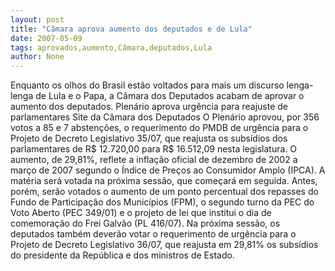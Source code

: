 ```yaml
---
layout: post
title: "Câmara aprova aumento dos deputados e de Lula"
date: 2007-05-09
tags: aprovados,aumento,Câmara,deputados,Lula
author: None
---
```

Enquanto os olhos do Brasil est&atilde;o voltados para mais um discurso lenga-lenga de Lula e o Papa, a C&acirc;mara dos Deputados acabam de aprovar o aumento dos deputados.
Plen&aacute;rio aprova urg&ecirc;ncia para reajuste de parlamentares
Site da C&acirc;mara dos Deputados
O Plen&aacute;rio aprovou, por 356 votos a 85 e 7 absten&ccedil;&otilde;es, o requerimento do PMDB de urg&ecirc;ncia para o Projeto de Decreto Legislativo 35/07, que reajusta os subs&iacute;dios dos parlamentares de R$ 12.720,00 para R$ 16.512,09 nesta legislatura. O aumento, de 29,81%, reflete a infla&ccedil;&atilde;o oficial de dezembro de 2002 a mar&ccedil;o de 2007 segundo o &Iacute;ndice de Pre&ccedil;os ao Consumidor Amplo (IPCA).
A mat&eacute;ria ser&aacute; votada na pr&oacute;xima sess&atilde;o, que come&ccedil;ar&aacute; em seguida. Antes, por&eacute;m, ser&atilde;o votados o aumento de um ponto percentual dos repasses do Fundo de Participa&ccedil;&atilde;o dos Munic&iacute;pios (FPM), o segundo turno da PEC do Voto Aberto (PEC 349/01) e o projeto de lei que institui o dia de comemora&ccedil;&atilde;o do Frei Galv&atilde;o (PL 416/07).
Na pr&oacute;xima sess&atilde;o, os deputados tamb&eacute;m dever&atilde;o votar o requerimento de urg&ecirc;ncia para o Projeto de Decreto Legislativo 36/07, que reajusta em 29,81% os subs&iacute;dios do presidente da Rep&uacute;blica e dos ministros de Estado. 